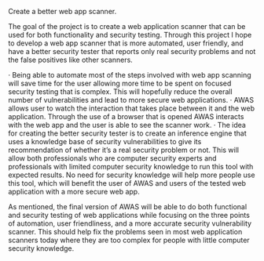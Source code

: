 Create a better web app scanner.

The goal of the project is to create a web application scanner that can be used for both functionality and security testing. Through this project I hope to develop a web app scanner that is more automated, user friendly, and have a better security tester that reports only real security problems and not the false positives like other scanners.

·         Being able to automate most of the steps involved with web app scanning will save time for the user allowing more time to be spent on focused security testing that is complex. This will hopefully reduce the overall number of vulnerabilities and lead to more secure web applications.
·         AWAS allows user to watch the interaction that takes place between it and the web application. Through the use of a browser that is opened AWAS interacts with the web app and the user is able to see the scanner work.
·         The idea for creating the better security tester is to create an inference engine that uses a knowledge base of security vulnerabilities to give its recommendation of whether it’s a real security problem or not. This will allow both professionals who are computer security experts and professionals with limited computer security knowledge to run this tool with expected results. No need for security knowledge will help more people use this tool, which will benefit the user of AWAS and users of the tested web application with a more secure web app.

As mentioned, the final version of AWAS will be able to do both functional and security testing of web applications while focusing on the three points of automation, user friendliness, and a more accurate security vulnerability scanner. This should help fix the problems seen in most web application scanners today where they are too complex for people with little computer security knowledge.